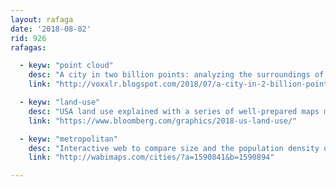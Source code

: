 ```yaml
---
layout: rafaga
date: '2018-08-02'
rid: 926
rafagas:

  - keyw: "point cloud"
    desc: "A city in two billion points: analyzing the surroundings of Sagrada Familia temple at the Barcelona Eixample neighborhood"
    link: "http://voxxlr.blogspot.com/2018/07/a-city-in-2-billion-points.html"

  - keyw: "land-use"
    desc: "USA land use explained with a series of well-prepared maps made from agriculture department statistical data"
    link: "https://www.bloomberg.com/graphics/2018-us-land-use/"

  - keyw: "metropolitan"
    desc: "Interactive web to compare size and the population density of main metropolitan areas of the world"
    link: "http://wabimaps.com/cities/?a=1590841&b=1590894"

---
```



